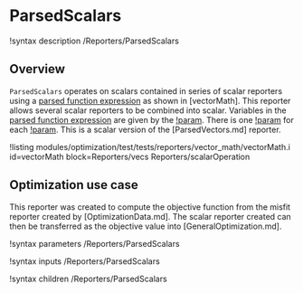# ParsedScalars

!syntax description /Reporters/ParsedScalars

## Overview

`ParsedScalars` operates on scalars contained in series of scalar reporters using a [parsed function expression](MooseParsedFunction.md) as shown in [vectorMath].  This reporter allows several scalar reporters to be combined into scalar.  Variables in the [parsed function expression](MooseParsedFunction.md) are given by the [!param](/Reporters/ParsedScalars/reporter_symbols).  There is one [!param](/Reporters/ParsedScalars/reporter_names) for each [!param](/Reporters/ParsedScalars/reporter_symbols).
This is a scalar version of the [ParsedVectors.md] reporter.

!listing modules/optimization/test/tests/reporters/vector_math/vectorMath.i id=vectorMath
block=Reporters/vecs Reporters/scalarOperation

## Optimization use case

This reporter was created to compute the objective function from the misfit reporter created by [OptimizationData.md].  The scalar reporter created can then be transferred as the objective value into [GeneralOptimization.md].

!syntax parameters /Reporters/ParsedScalars

!syntax inputs /Reporters/ParsedScalars

!syntax children /Reporters/ParsedScalars
